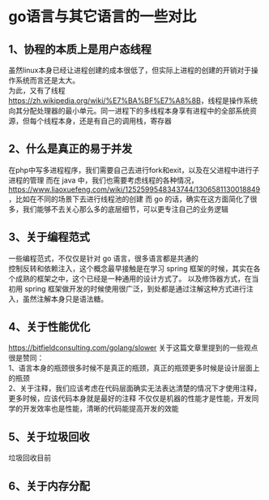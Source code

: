 
# go语言与其它语言的一些对比
## 1、协程的本质上是用户态线程
虽然linux本身已经让进程创建的成本很低了，但实际上进程的创建的开销对于操作系统而言还是太大。  
为此，又有了线程<https://zh.wikipedia.org/wiki/%E7%BA%BF%E7%A8%8B>，线程是操作系统向其分配处理器的最小单元。同一进程下的多线程本身享有进程中的全部系统资源，但每个线程本身，还是有自己的调用栈，寄存器
## 2、什么是真正的易于并发
在php中写多进程程序，我们需要自己去进行fork和exit，以及在父进程中进行子进程的管理
而在 java 中，我们也需要考虑线程的各种情况，<https://www.liaoxuefeng.com/wiki/1252599548343744/1306581130018849>，比如在不同的场景下去进行线程池的创建
而 go 的话，确实在这方面简化了很多，我们能够不去关心那么多的底层细节，可以更专注自己的业务逻辑
## 3、关于编程范式
一些编程范式，不仅仅是针对 go 语言，很多语言都是共通的  
控制反转和依赖注入，这个概念最早接触是在学习 spring 框架的时候，其实在各个成熟的框架之中，这个已经是一种通用的设计方式了。
以及修饰器方式，在当初用 spring 框架做开发的时候使用很广泛，到处都是通过注解这种方式进行注入，虽然注解本身只是语法糖。
## 4、关于性能优化
<https://bitfieldconsulting.com/golang/slower>
关于这篇文章里提到的一些观点很是赞同：  
1、语言本身的瓶颈很多时候不是真正的瓶颈，真正的瓶颈更多时候是设计层面上的瓶颈  
2、关于注释，我们应该考虑在代码层面确实无法表达清楚的情况下才使用注释，更多时候，应该代码本身就是最好的注释
不仅仅是机器的性能才是性能，开发同学的开发效率也是性能，清晰的代码能提高开发的效能 
## 5、关于垃圾回收
垃圾回收目前
## 6、关于内存分配
